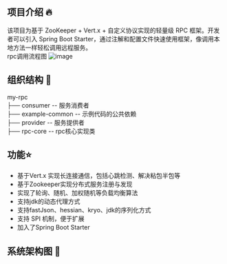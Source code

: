 ## 项目介绍 🔥
该项目为基于 ZooKeeper + Vert.x + 自定义协议实现的轻量级 RPC 框架。开发者可以引入 Spring Boot Starter，通过注解和配置文件快速使用框架，像调用本地方法一样轻松调用远程服务。  
rpc调用流程图
![image](https://github.com/shuiking/my-rpc/assets/86963048/bca5fa90-538c-4646-8dfc-f7e6a829cc35)

## 组织结构 🚀
my-rpc  
├── consumer        -- 服务消费者  
├── example-common  -- 示例代码的公共依赖  
├── provider        -- 服务提供者  
├── rpc-core        -- rpc核心实现类


## 功能⭐   
* 基于Vert.x 实现长连接通信，包括心跳检测、解决粘包半包等  
* 基于Zookeeper实现分布式服务注册与发现  
* 实现了轮询、随机、加权随机等负载均衡算法  
* 支持jdk的动态代理方式  
* 支持fastJson、hessian、kryo、jdk的序列化方式  
* 支持 SPI 机制，便于扩展  
* 加入了Spring Boot Starter

## 系统架构图 💫




